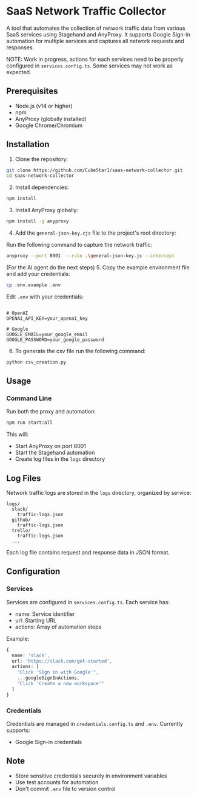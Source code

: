 # SaaS Network Traffic Collector

A tool that automates the collection of network traffic data from various SaaS services using Stagehand and AnyProxy. It supports Google Sign-in automation for multiple services and captures all network requests and responses.

NOTE: Work in progress, actions for each services need to be properly configured in `services.config.ts`. Some services may not work as expected.

## Prerequisites

- Node.js (v14 or higher)
- npm
- AnyProxy (globally installed)
- Google Chrome/Chromium

## Installation

1. Clone the repository:
```bash
git clone https://github.com/CubeStar1/saas-network-collector.git
cd saas-network-collector
```

2. Install dependencies:
```bash
npm install
```

3. Install AnyProxy globally:
```bash
npm install -g anyproxy
```


4. Add the `general-json-key.cjs` file to the project's root directory:

Run the following command to capture the network traffic:
```bash
anyproxy --port 8001  --rule .\general-json-key.js --intercept
```

(For the AI agent do the next steps)
5. Copy the example environment file and add your credentials:
```bash
cp .env.example .env
```

Edit `.env` with your credentials:
```env

# OpenAI
OPENAI_API_KEY=your_openai_key

# Google
GOOGLE_EMAIL=your_google_email
GOOGLE_PASSWORD=your_google_password

```

6. To generate the csv file run the following command:
```bash
python csv_creation.py
```

## Usage

###  Command Line

Run both the proxy and automation:
```bash
npm run start:all
```

This will:
- Start AnyProxy on port 8001
- Start the Stagehand automation
- Create log files in the `logs` directory


## Log Files

Network traffic logs are stored in the `logs` directory, organized by service:
```
logs/
  slack/
    traffic-logs.json
  github/
    traffic-logs.json
  trello/
    traffic-logs.json
  ...
```

Each log file contains request and response data in JSON format.

## Configuration

### Services

Services are configured in `services.config.ts`. Each service has:
- name: Service identifier
- url: Starting URL
- actions: Array of automation steps

Example:
```typescript
{
  name: 'slack',
  url: 'https://slack.com/get-started',
  actions: [
    "Click 'Sign in with Google'",
    ...googleSignInActions,
    "Click 'Create a new workspace'"
  ]
}
```

### Credentials

Credentials are managed in `credentials.config.ts` and `.env`. Currently supports:
- Google Sign-in credentials

## Note

- Store sensitive credentials securely in environment variables
- Use test accounts for automation
- Don't commit `.env` file to version control
